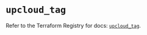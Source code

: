 # `upcloud_tag`

Refer to the Terraform Registry for docs: [`upcloud_tag`](https://registry.terraform.io/providers/upcloudltd/upcloud/5.22.0/docs/resources/tag).
